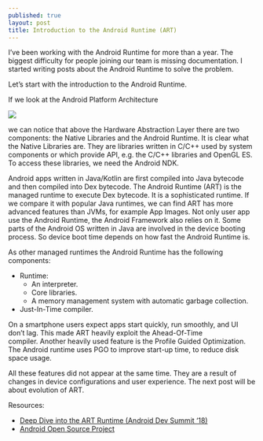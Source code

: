 ```yaml
---
published: true
layout: post
title: Introduction to the Android Runtime (ART)
---
```

I’ve been working with the Android Runtime for more than a year. The biggest difficulty for people joining our team is missing documentation. I started writing posts about the Android Runtime to solve the problem.

Let’s start with the introduction to the Android Runtime.

If we look at the Android Platform Architecture

![]({{site.baseurl}}/images/android_architecture.png)

we can notice that above the Hardware Abstraction Layer there are two components: the Native Libraries and the Android Runtime. It is clear what the Native Libraries are. They are libraries written in C/C++ used by system components or which provide API, e.g. the C/C++ libraries and OpenGL ES. To access these libraries, we need the Android NDK.

Android apps written in Java/Kotlin are first compiled into Java bytecode and then compiled into Dex bytecode. The Android Runtime (ART) is the managed runtime to execute Dex bytecode. It is a sophisticated runtime. If we compare it with popular Java runtimes, we can find ART has more advanced features than JVMs, for example App Images. Not only user app use the Android Runtime, the Android Framework also relies on it. Some parts of the Android OS written in Java are involved in the device booting process. So device boot time depends on how fast the Android Runtime is.

As other managed runtimes the Android Runtime has the following components:
* Runtime:
  * An interpreter.
  * Core libraries.
  * A memory management system with automatic garbage collection.
* Just-In-Time compiler.

On a smartphone users expect apps start quickly, run smoothly, and UI don’t lag. This made ART heavily exploit the Ahead-Of-Time compiler. Another heavily used feature is the Profile Guided Optimization. The Android runtime uses PGO to improve start-up time, to reduce disk space usage.

All these features did not appear at the same time. They are a result of changes in device configurations and user experience. The next post will be about evolution of ART.

Resources:
* [Deep Dive into the ART Runtime (Android Dev Summit ‘18)](https://youtu.be/vU7Rhcl9x5o)
* [Android Open Source Project](https://source.android.com/)
